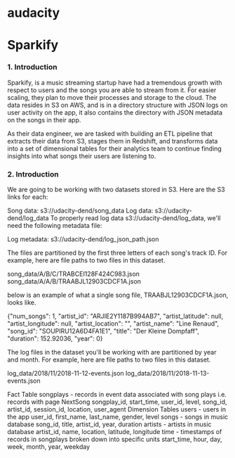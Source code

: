 # audacity

<h1>Sparkify</h1>
<h3>1. Introduction</h3>

Sparkify, is a music streaming startup have had a tremendous growth with respect to users and the songs you are able to stream from it. For easier scaling, they plan to move their processes and storage to the cloud. The data resides in S3 on AWS, and is in a directory structure with JSON logs on user activity on the app, it also contains the directory with JSON metadata on the songs in their app.

As their data engineer, we are tasked with building an ETL pipeline that extracts their data from S3, stages them in Redshift, and transforms data into a set of dimensional tables for their analytics team to continue finding insights into what songs their users are listening to.

<h3>2. Introduction</h3>




We are going to be working with two datasets stored in S3. Here are the S3 links for each:

Song data: s3://udacity-dend/song_data
Log data: s3://udacity-dend/log_data
To properly read log data s3://udacity-dend/log_data, we'll need the following metadata file:

Log metadata: s3://udacity-dend/log_json_path.json

The files are partitioned by the first three letters of each song's track ID. For example, here are file paths to two files in this dataset.

song_data/A/B/C/TRABCEI128F424C983.json
song_data/A/A/B/TRAABJL12903CDCF1A.json

below is an example of what a single song file, TRAABJL12903CDCF1A.json, looks like.

{"num_songs": 1, "artist_id": "ARJIE2Y1187B994AB7", "artist_latitude": null, "artist_longitude": null, "artist_location": "", "artist_name": "Line Renaud", "song_id": "SOUPIRU12A6D4FA1E1", "title": "Der Kleine Dompfaff", "duration": 152.92036, "year": 0}

The log files in the dataset you'll be working with are partitioned by year and month. For example, here are file paths to two files in this dataset.

log_data/2018/11/2018-11-12-events.json
log_data/2018/11/2018-11-13-events.json


Fact Table
songplays - records in event data associated with song plays i.e. records with page NextSong
songplay_id, start_time, user_id, level, song_id, artist_id, session_id, location, user_agent
Dimension Tables
users - users in the app
user_id, first_name, last_name, gender, level
songs - songs in music database
song_id, title, artist_id, year, duration
artists - artists in music database
artist_id, name, location, latitude, longitude
time - timestamps of records in songplays broken down into specific units
start_time, hour, day, week, month, year, weekday

